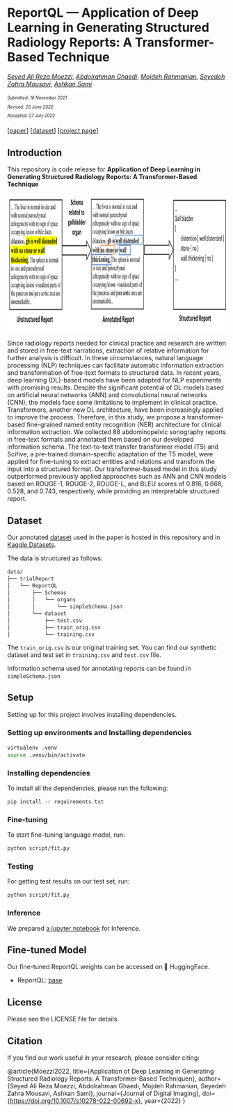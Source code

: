 # ReportQL — Application of Deep Learning in Generating Structured Radiology Reports: A Transformer-Based Technique

*[Seyed Ali Reza Moezzi](https://alimoezzi.io)*,
*[Abdolrahman Ghaedi](https://mirana.design/)*,
*[Mojdeh Rahmanian](https://scholar.google.com/citations?user=2ZtVfnUAAAAJ)*,
*[Seyedeh Zahra Mousavi](https://www.researchgate.net/scientific-contributions/Seyedeh-Zahra-Mousavi-2176375936)*,
*[Ashkan Sami](https://scholar.google.com/citations?user=zIh9AvIAAAAJ)*

<sub><sup>*Submitted: 16 November 2021*</sub></sup></br>
<sub><sup>*Revised: 20 June 2022*</sub></sup></br>
<sub><sup>*Accepted: 27 July 2022*</sub></sup>

[[paper](https://rdcu.be/cUiqQ)] [[dataset](https://alimoezzi.io/reportql)] [[project page](https://alimoezzi.io/reportql)]

## Introduction

This repository is code release for **Application of Deep Learning in Generating Structured Radiology Reports: A Transformer-Based Technique**

<p align="center"> <img src='assets/overview.png' align="center" height="320px"> </p>

Since radiology reports needed for clinical practice and research are written and stored in free-text narrations, extraction of relative information for further analysis is difficult. In these circumstances, natural language processing (NLP) techniques can facilitate automatic information extraction and transformation of free-text formats to structured data. In recent years, deep learning (DL)-based models have been adapted for NLP experiments with promising results. Despite the significant potential of DL models based on artificial neural networks (ANN) and convolutional neural networks (CNN), the models face some limitations to implement in clinical practice. Transformers, another new DL architecture, have been increasingly applied to improve the process. Therefore, in this study, we propose a transformer-based fine-grained named entity recognition (NER) architecture for clinical information extraction. We collected 88 abdominopelvic sonography reports in free-text formats and annotated them based on our developed information schema. The text-to-text transfer transformer model (T5) and Scifive, a pre-trained domain-specific adaptation of the T5 model, were applied for fine-tuning to extract entities and relations and transform the input into a structured format. Our transformer-based model in this study outperformed previously applied approaches such as ANN and CNN models based on ROUGE-1, ROUGE-2, ROUGE-L, and BLEU scores of 0.816, 0.668, 0.528, and 0.743, respectively, while providing an interpretable structured report.

## Dataset

Our annotated [dataset](https://doi.org/10.5281/zenodo.7072374) used in the paper is hosted in this repository and in [Kaggle Datasets](https://www.kaggle.com/datasets/sarme77/reportql).

The data is structured as follows:

```
data/
├── trialReport
│   └── ReportQL
│       ├── Schemas
│       │   └── organs
│       │       └── simpleSchema.json
│       └── dataset
│           ├── test.csv
│           ├── train_orig.csv
│           └── training.csv
```

The `train_orig.csv` is our original training set. You can find our synthetic dataset and test set in `training.csv` and `test.csv` file.

Information schema used for annotating reports can be found in `simpleSchema.json`

## Setup

Setting up for this project involves installing dependencies.

### Setting up environments and Installing dependencies

```bash
virtualenv .venv
source .venv/bin/activate
```

### Installing dependencies

To install all the dependencies, please run the following:

```bash
pip install -r requirements.txt
```

### Fine-tuning

To start fine-tuning language model, run:

```bash
python script/fit.py
```

### Testing

For getting test results on our test set, run:

```bash
python script/fit.py
```

### Inference

We prepared [a jupyter notebook](notebooks/visualize.ipynb) for Inference.

## Fine-tuned Model

Our fine-tuned ReportQL weights can be accessed on 🤗 HuggingFace.

* ReportQL: [base](https://huggingface.co/sarme/ReportQL-base)

## License

Please see the LICENSE file for details.

## Citation

If you find our work useful in your research, please consider citing:

@article{Moezzi2022,
  title={Application of Deep Learning in Generating Structured Radiology Reports: A Transformer-Based Techniquen},
  author={Seyed Ali Reza Moezzi, Abdolrahman Ghaedi, Mojdeh Rahmanian, Seyedeh Zahra Mousavi, Ashkan Sami},
  journal={Journal of Digital Imaging},
  doi={https://doi.org/10.1007/s10278-022-00692-x},
  year={2022}
}
